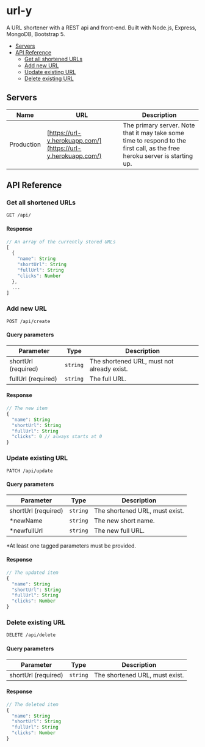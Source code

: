 # url-y

A URL shortener with a REST api and front-end. Built with Node.js, Express, MongoDB, Bootstrap 5.

- [Servers](#servers)
- [API Reference](#api-reference)
  - [Get all shortened URLs](#get-all-shortened-urls)
  - [Add new URL](#add-new-url)
  - [Update existing URL](#update-existing-url)
  - [Delete existing URL](#delete-existing-url)

## Servers

| Name       | URL                                                          | Description                                                                                                                 |
| ---------- | ------------------------------------------------------------ | --------------------------------------------------------------------------------------------------------------------------- |
| Production | [https://url-y.herokuapp.com/](https://url-y.herokuapp.com/) | The primary server. Note that it may take some time to respond to the first call, as the free heroku server is starting up. |

## API Reference

### Get all shortened URLs

```HTTP
GET /api/
```

#### Response

```ts
// An array of the currently stored URLs
[
  {
    "name": String
    "shortUrl": String
    "fullUrl": String
    "clicks": Number
  },
  ...
]
```

### Add new URL

```HTTP
POST /api/create
```

#### Query parameters

| Parameter           | Type     | Description                                |
| ------------------- | -------- | ------------------------------------------ |
| shortUrl (required) | `string` | The shortened URL, must not already exist. |
| fullUrl (required)  | `string` | The full URL.                              |

#### Response

```ts
// The new item
{
  "name": String
  "shortUrl": String
  "fullUrl": String
  "clicks": 0 // always starts at 0
}
```

### Update existing URL

```HTTP
PATCH /api/update
```

#### Query parameters

| Parameter           | Type     | Description                    |
| ------------------- | -------- | ------------------------------ |
| shortUrl (required) | `string` | The shortened URL, must exist. |
| \*newName           | `string` | The new short name.            |
| \*newfullUrl        | `string` | The new full URL.              |

\*At least one tagged parameters must be provided.

#### Response

```ts
// The updated item
{
  "name": String
  "shortUrl": String
  "fullUrl": String
  "clicks": Number
}
```

### Delete existing URL

```HTTP
DELETE /api/delete
```

#### Query parameters

| Parameter           | Type     | Description                    |
| ------------------- | -------- | ------------------------------ |
| shortUrl (required) | `string` | The shortened URL, must exist. |

#### Response

```ts
// The deleted item
{
  "name": String
  "shortUrl": String
  "fullUrl": String
  "clicks": Number
}
```
